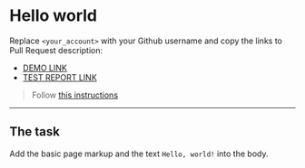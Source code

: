 # Hello world
Replace `<your_account>` with your Github username and copy the links to Pull Request description:
- [DEMO LINK](https://AlexRog01.github.io/layout_hello-world/)
- [TEST REPORT LINK](https://AlexRog01.github.io/layout_hello-world/report/html_report/)

> Follow [this instructions](https://mate-academy.github.io/layout_task-guideline/#how-to-solve-the-layout-tasks-on-github)
___

## The task 
Add the basic page markup and the text `Hello, world!` into the body.
